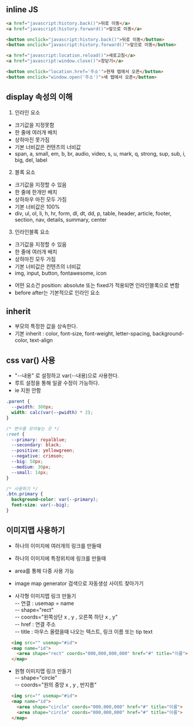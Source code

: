 ## inline JS  
```html
<a href="javascript:history.back()">뒤로 이동</a>
<a href="javascript:history.forward()">앞으로 이동</a>

<button onclick="javascript:history.back()">뒤로 이동</button>
<button onclick="javascript:history.forward()">앞으로 이동</button>

<a href="javascript:location.reload()">새로고침</a>
<a href="javascript:window.close()">창닫기</a>

<button onclick="location.href='주소'">현재 탭에서 오픈</button>
<button onclick="window.open('주소')">새 탭에서 오픈</button>
```  
  
  
## display 속성의 이해  
1. 인라인 요소  
- 크기값을 지정못함  
- 한 줄에 여러개 배치  
- 상하마진 못가짐  
- 기본 너비값은 컨텐츠의 너비값  
- span, a, small, em, b, br, audio, video, s, u, mark, q, strong, sup, sub, i, big, del, label  
  
2. 블록 요소  
- 크기값을 지정할 수 있음  
- 한 줄에 한개만 배치  
- 상하좌우 마진 모두 가짐  
- 기본 너비값은 100%  
- div, ul, ol, li, h, hr, form, dl, dt, dd, p, table, header, article, footer, section, nav, details, summary, center  
  
3. 인라인블록 요소  
- 크기값을 지정할 수 있음  
- 한 줄에 여러개 배치  
- 상하마진 모두 가짐  
- 기본 너비값은 컨텐츠의 너비값  
- img, input, button, fontawesome, icon  

* 어떤 요소건 position: absolute 또는 fixed가 적용되면 인라인블록으로 변함  
* before after는 기본적으로 인라인 요소  
  
  
## inherit  
- 부모의 특정한 값을 상속한다.  
- 기본 inherit : color, font-size, font-weight, letter-spacing, background-color, text-align  
  
  
## css var() 사용  
- "--내용" 로 설정하고 var(--내용)으로 사용한다.  
- 루트 설정을 통해 일괄 수정이 가능하다.  
- ie 지원 안함  
```css
.parent {
  --pwidth: 300px;
  width: calc(var(--pwidth) * 2);
}

/* 변수를 모아놓는 곳 */
:root {
  --primary: royalblue;
  --secondary: black;
  --positive: yellowgreen;
  --negative: crimson;
  --big: 50px;
  --medium: 30px;
  --small: 14px;
}

/* 사용하기 */
.btn.primary {
  background-color: var(--primary);
  font-size: var(--big);
}
```  
  
  
## 이미지맵 사용하기  
- 하나의 이미지에 여러개의 링크를 만들때  
- 하나의 이미지에 특정위치에 링크를 만들때  
- area를 통해 다중 사용 가능  
- image map generator 검색으로 자동생성 사이트 찾아가기  
  
- 사각형 이미지맵 링크 만들기  
-- 연결 : usemap = name  
-- shape="rect"  
-- coords="왼쪽상단 x , y , 오른쪽 하단 x , y"  
-- href : 연결 주소  
-- title : 마우스 올렸을때 나오는 텍스트, 링크 이름 또는 tip text 
```html
  <img src="" usemap="#id">
  <map name="id">
    <area shape="rect" coords="000,000,000,000" href="#" title="이름">
  </map>
```  
  
- 원형 이미지맵 링크 만들기  
-- shape="circle"  
-- coords="원의 중앙 x , y , 반지름"
```html
  <img src="" usemap="#id">
  <map name="id">
    <area shape="circle" coords="000,000,000" href="#" title="이름">
    <area shape="circle" coords="000,000,000" href="#" title="이름">
  </map>
```  


